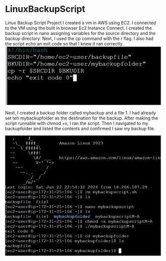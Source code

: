 # LinuxBackupScript
Linux Backup Script Project
I created a vm in AWS using EC2.
I connected to the VM using the built in browser Ec2 Instance Connect.
I created the backup script in nano assigning variables for the source directory and the backup directory.
Next, I used the cp command with the r flag. 
I also had the script echo an exit code so that I knew it ran correctly.
![image](https://github.com/610jackson/LinuxBackupScript/blob/main/script.png)


Next, I created a backup folder called mybackup and a file 1. I had already set teh mybackupfolder as the destination for the backup.
After making the script runnable with chmod +x, I ran the script.
Then I navigated to my backupfolder and listed the contents and confirmed I saw my backup file.

![image](https://github.com/610jackson/LinuxBackupScript/blob/main/Picture1.png)
